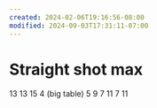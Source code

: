 ```yaml
---
created: 2024-02-06T19:16:56-08:00
modified: 2024-09-03T17:31:11-07:00
---
```


# Straight shot max

13
13
15
4 (big table)
5
9
7
11
7
11

